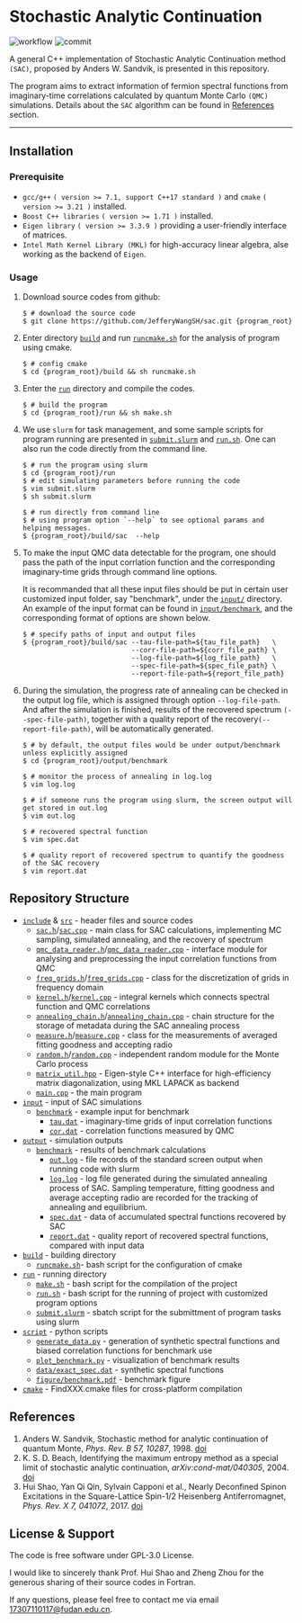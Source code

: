 # Stochastic Analytic Continuation
![workflow](https://github.com/JefferyWangSH/sac/actions/workflows/main.yml/badge.svg?branch=master)
![commit](https://img.shields.io/github/last-commit/JefferyWangSH/sac/master?color=blue)

A general C++ implementation of Stochastic Analytic Continuation method `(SAC)`,
proposed by Anders W. Sandvik, is presented in this repository. 

The program aims to extract information of fermion spectral functions from imaginary-time correlations calculated by quantum Monte Carlo `(QMC)` simulations. 
Details about the `SAC` algorithm can be found in [References](#references) section. 

---

## Installation ##

### Prerequisite ###
* `gcc/g++` `( version >= 7.1, support C++17 standard )` and `cmake` `( version >= 3.21 )` installed.
* `Boost C++ libraries` `( version >= 1.71 )` installed.
* `Eigen library` `( version >= 3.3.9 )` providing a user-friendly interface of matrices.
* `Intel Math Kernel Library (MKL)` for high-accuracy linear algebra, alse working as the backend of `Eigen`.

### Usage ###
1. Download source codes from github:
    ``` shell
    $ # download the source code
    $ git clone https://github.com/JefferyWangSH/sac.git {program_root}
    ```

2. Enter directory [`build`](build/) and run [`runcmake.sh`](build/runcmake.sh) for the analysis of program using cmake.
    ``` shell
    $ # config cmake
    $ cd {program_root}/build && sh runcmake.sh
    ```
    
3. Enter the [`run`](run/) directory and compile the codes. 
    ``` shell
    $ # build the program
    $ cd {program_root}/run && sh make.sh
    ```

4. 
   We use `slurm` for task management, and some sample scripts for program running are presented in [`submit.slurm`](run/submit.slurm) and [`run.sh`](run/run.sh). One can also run the code directly from the command line.
   ```shell
   $ # run the program using slurm
   $ cd {program_root}/run
   $ # edit simulating parameters before running the code 
   $ vim submit.slurm
   $ sh submit.slurm
   
   $ # run directly from command line
   $ # using program option `--help` to see optional params and helping messages.
   $ {program_root}/build/sac  --help
   ``` 

5. 
   To make the input QMC data detectable for the program, one should pass the path of the input corrlation function and the corresponding imaginary-time grids through command line options. 
   
   It is recommanded that all these input files should be put in certain user customized input folder, say "benchmark", under the [`input/`](input/) directory. 
   An example of the input format can be found in [`input/benchmark`](input/benchmark/), and the corresponding format of options are shown below.
    ```shell
    $ # specify paths of input and output files
    $ {program_root}/build/sac --tau-file-path=${tau_file_path}   \
                               --corr-file-path=${corr_file_path} \
                               --log-file-path=${log_file_path}   \
                               --spec-file-path=${spec_file_path} \
                               --report-file-path=${report_file_path}
    ```

6. 
   During the simulation, the progress rate of annealing can be checked in the output log file, which is assigned through option `--log-file-path`.
   And after the simulation is finished, results of the recovered spectrum `(--spec-file-path)`, together with a quality report of the recovery`(--report-file-path)`, will be automatically generated.
   ```shell
   $ # by default, the output files would be under output/benchmark unless explicitly assigned
   $ cd {program_root}/output/benchmark
   
   $ # monitor the process of annealing in log.log
   $ vim log.log

   $ # if someone runs the program using slurm, the screen output will get stored in out.log
   $ vim out.log
   
   $ # recovered spectral function
   $ vim spec.dat

   $ # quality report of recovered spectrum to quantify the goodness of the SAC recovery
   $ vim report.dat
   ```


## Repository Structure ##
* [`include`](include) & [`src`](src) - header files and source codes 
  * [`sac.h`](include/sac.h)/[`sac.cpp`](src/sac.cpp) 
    \- main class for SAC calculations, implementing MC sampling, simulated annealing, and the recovery of spectrum
  * [`qmc_data_reader.h`](include/qmc_data_reader.h)/[`qmc_data_reader.cpp`](src/qmc_data_reader.cpp)
    \- interface module for analysing and preprocessing the input correlation functions from QMC
  * [`freq_grids.h`](include/freq_grids.h)/[`freq_grids.cpp`](src/freq_grids.cpp)
    \- class for the discretization of grids in frequency domain
  * [`kernel.h`](include/kernel.h)/[`kernel.cpp`](src/kernel.cpp)
    \- integral kernels which connects spectral function and QMC correlations
  * [`annealing_chain.h`](include/annealing_chain.h)/[`annealing_chain.cpp`](src/annealing_chain.cpp)
    \- chain structure for the storage of metadata during the SAC annealing process
  * [`measure.h`](include/measure.h)/[`measure.cpp`](src/measure.cpp)
    \- class for the measurements of averaged fitting goodness and accepting radio
  * [`random.h`](include/random.h)/[`random.cpp`](src/random.cpp)
    \- independent random module for the Monte Carlo process
  * [`matrix_util.hpp`](src/matrix_util.hpp) 
    \- Eigen-style C++ interface for high-efficiency matrix diagonalization, using MKL LAPACK as backend
  * [`main.cpp`](src/main.cpp) 
    \- the main program
* [`input`](input) - input of SAC simulations
  * [`benchmark`](input/benchmark) - example input for benchmark
      * [`tau.dat`](input/benchmark/tau.dat) 
        \- imaginary-time grids of input correlation functions
      * [`cor.dat`](input/benchmark/cor.dat) 
        \- correlation functions measured by QMC
* [`output`](output) - simulation outputs
  * [`benchmark`](output/benchmark) - results of benchmark calculations
    * [`out.log`](output/benchmark/out.log)
      \- file records of the standard screen output when running code with slurm 
    * [`log.log`](output/benchmark/log.log) 
      \- log file generated during the simulated annealing process of SAC. 
      Sampling temperature, fitting goodness and average accepting radio are recorded for the tracking of annealing and equilibrium.
    * [`spec.dat`](output/benchmark/spec.dat) 
      \- data of accumulated spectral functions recovered by SAC
    * [`report.dat`](output/benchmark/report.dat)
      \- quality report of recovered spectral functions, compared with input data
* [`build`](build) - building directory
  * [`runcmake.sh`](build/runcmake.sh)- bash script for the configuration of cmake
* [`run`](run) - running directory
  * [`make.sh`](run/make.sh) - bash script for the compilation of the project
  * [`run.sh`](run/run.sh) 
    \- bash script for the running of project with customized program options
  * [`submit.slurm`](run/submit.slurm) 
    \- sbatch script for the submittment of program tasks using slurm
* [`script`](script) - python scripts 
  * [`generate_data.py`](script/generate_data.py)
    \- generation of synthetic spectral functions and biased correlation functions for benchmark use
  * [`plot_benchmark.py`](script/plot_benchmark.py)
    \- visualization of benchmark results
  * [`data/exact_spec.dat`](script/data/exact_spec.dat)
    \- synthetic spectral functions
  * [`figure/benchmark.pdf`](script/figure/benchmark.pdf)
    \- benchmark figure
* [`cmake`](cmake) - FindXXX.cmake files for cross-platform compilation


## References ##
<span id="reference"></span>

1. Anders W. Sandvik, 
   Stochastic method for analytic continuation of quantum Monte, 
   *Phys. Rev. B 57, 10287*, 1998. [doi](https://doi.org/10.1103/PhysRevB.57.10287)
2. K. S. D. Beach, 
   Identifying the maximum entropy method as a special limit of stochastic analytic continuation,
   *arXiv:cond-mat/040305*, 2004. [doi](http://arxiv.org/abs/cond-mat/0403055)  
3. Hui Shao, Yan Qi Qin, Sylvain Capponi et al.,
   Nearly Deconfined Spinon Excitations in the Square-Lattice Spin-1/2 Heisenberg Antiferromagnet,
   *Phys. Rev. X 7, 041072*, 2017. [doi](https://link.aps.org/doi/10.1103/PhysRevX.7.041072)


## License & Support ##

The code is free software under GPL-3.0 License.

I would like to sincerely thank Prof. Hui Shao and Zheng Zhou for the generous sharing of their source codes in Fortran.

If any questions, please feel free to contact me via email 17307110117@fudan.edu.cn.